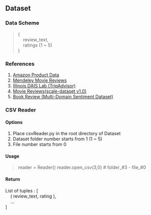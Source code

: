 ## Dataset

### Data Scheme

> (   
> &nbsp;&nbsp;&nbsp;&nbsp;review_text,   
> &nbsp;&nbsp;&nbsp;&nbsp;ratings (1 ~ 5)   
> )


### References

1. [Amazon Product Data](https://nijianmo.github.io/amazon/index.html#samples)
2. [Mendeley Movie Reviews](https://data.mendeley.com/datasets/38j8b6s2mx/1)
3. [Illinois DAIS Lab (TripAdvisor)](http://sifaka.cs.uiuc.edu/~wang296/Data/index.html)
4. [Movie Reviews(scale-dataset v1.0)](http://www.cs.cornell.edu/people/pabo/movie-review-data/)
5. [Book Review (Multi-Domain Sentiment Dataset)](http://www.cs.jhu.edu/~mdredze/datasets/sentiment/index2.html)


### CSV Reader

#### Options
1. Place csvReader.py in the root directory of Dataset
2. Dataset folder number starts from 1 (1 ~ 5)
3. File number starts from 0

#### Usage
> reader = Reader()
> reader.open_csv(3,0)  # folder_#3 - file_#0

#### Return
List of tuples : [  
&nbsp;&nbsp;&nbsp;&nbsp;( review_text, rating ),  
&nbsp;&nbsp;&nbsp;&nbsp;...  
]
